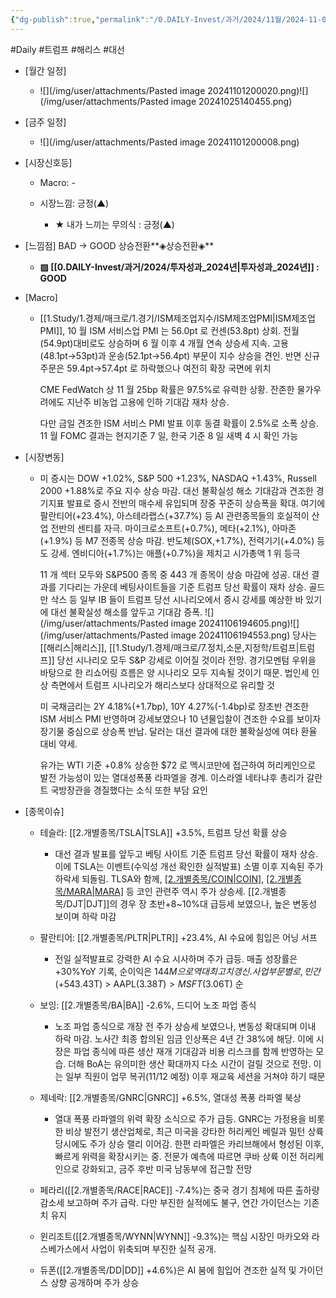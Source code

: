 ```yaml
---
{"dg-publish":true,"permalink":"/0.DAILY-Invest/과거/2024/11월/2024-11-06/","created":"2024-11-06T19:27:24.466+09:00","updated":"2025-06-03T20:08:43.556+09:00"}
---
```


#Daily #트럼프 #해리스 #대선 


- [월간 일정]
	- ![](/img/user/attachments/Pasted image 20241101200020.png)![](/img/user/attachments/Pasted image 20241025140455.png)

- [금주 일정]
	- ![](/img/user/attachments/Pasted image 20241101200008.png)




- [시장신호등]
	- Macro: -
	  
	- 시장느낌: 긍정(▲)
		- ★ 내가 느끼는 무의식 : 긍정(▲)




- [느낌점]  BAD → GOOD 상승전환**◈상승전환◈**
	- **▨ [[0.DAILY-Invest/과거/2024/투자성과_2024년\|투자성과_2024년]] : GOOD**





- [Macro]
	- [[1.Study/1.경제/매크로/1.경기/ISM제조업지수/ISM제조업PMI\|ISM제조업PMI]], 10 월 ISM 서비스업 PMI 는 56.0pt 로 컨센(53.8pt) 상회. 전월(54.9pt)대비로도 상승하며 6 월 이후 4 개월 연속 상승세 지속. 고용(48.1pt→53pt)과 운송(52.1pt→56.4pt) 부문이 지수 상승을 견인. 반면 신규주문은 59.4pt→57.4pt 로 하락했으나 여전히 확장 국면에 위치
	  
	  CME FedWatch 상 11 월 25bp 확률은 97.5%로 유력한 상황. 잔존한 물가우려에도 지난주 비농업 고용에 인하 기대감 재차 상승.
	  
	  다만 금일 견조한 ISM 서비스 PMI 발표 이후 동결 확률이 2.5%로 소폭 상승. 11 월 FOMC 결과는 현지기준 7 일, 한국 기준 8 일 새벽 4 시 확인 가능






- [시장변동]
	- 미 증시는 DOW +1.02%, S&P 500 +1.23%, NASDAQ +1.43%, Russell 2000 +1.88%로 주요 지수 상승 마감. 대선 불확실성 해소 기대감과 견조한 경기지표 발표로 증시 전반의 매수세 유입되며 장중 꾸준히 상승폭을 확대. 여기에 팔란티어(+23.4%), 아스테라랩스(+37.7%) 등 AI 관련종목들의 호실적이 산업 전반의 센티를 자극. 마이크로소프트(+0.7%), 메타(+2.1%), 아마존(+1.9%) 등 M7 전종목 상승 마감. 반도체(SOX,+1.7%), 전력기기(+4.0%) 등도 강세. 엔비디아(+1.7%)는 애플(+0.7%)을 제치고 시가총액 1 위 등극
	  
	  11 개 섹터 모두와 S&P500 종목 중 443 개 종목이 상승 마감에 성공. 대선 결과를 기다리는 가운데 베팅사이트들을 기준 트럼프 당선 확률이 재차 상승. 골드만 삭스 등 일부 IB 들이 트럼프 당선 시나리오에서 증시 강세를 예상한 바 있기에 대선 불확실성 해소를 앞두고 기대감 증폭. 
	  ![](/img/user/attachments/Pasted image 20241106194605.png)![](/img/user/attachments/Pasted image 20241106194553.png)
	  당사는 [[해리스\|해리스]], [[1.Study/1.경제/매크로/7.정치,소문,지정학/트럼프\|트럼프]] 당선 시나리오 모두 S&P 강세로 이어질 것이라 전망. 경기모멘텀 우위을 바탕으로 한 리쇼어링 흐름은 양 시나리오 모두 지속될 것이기 때문. 법인세 인상 측면에서 트럼프 시나리오가 해리스보다 상대적으로 유리할 것 
	  
	  미 국채금리는 2Y 4.18%(+1.7bp), 10Y 4.27%(-1.4bp)로 장초반 견조한 ISM 서비스 PMI 반영하며 강세보였으나 10 년물입찰이 견조한 수요를 보이자 장기물 중심으로 상승폭 반납. 달러는 대선 결과에 대한 불확실성에 여타 환율 대비 약세. 
	  
	  유가는 WTI 기준 +0.8% 상승한 $72 로 멕시코만에 접근하여 허리케인으로 발전 가능성이 있는 열대성폭풍 라파엘을 경계. 이스라엘 네타냐후 총리가 갈란트 국방장관을 경질했다는 소식 또한 부담 요인



- [종목이슈]
	- 테슬라: [[2.개별종목/TSLA\|TSLA]] +3.5%, 트럼프 당선 확률 상승
		- 대선 결과 발표를 앞두고 베팅 사이트 기준 트럼프 당선 확률이 재차 상승. 이에 TSLA는 이벤트(수익성 개선 확인한 실적발표) 소멸 이후 지속된 주가 하락세 되돌림. TLSA와 함께, [[2.개별종목/COIN\|COIN]](+4.1%), [[2.개별종목/MARA\|MARA]](+4.8%) 등 코인 관련주 역시 주가 상승세. [[2.개별종목/DJT\|DJT]]의 경우 장 초반+8~10%대 급등세 보였으나, 높은 변동성 보이며 하락 마감
		  
	- 팔란티어: [[2.개별종목/PLTR\|PLTR]] +23.4%, AI 수요에 힘입은 어닝 서프
		- 전일 실적발표로 강력한 AI 수요 시사하며 주가 급등. 매출 성장률은 +30%YoY 기록, 순이익은 $144M으로 역대 최고치 갱신. 사업 부문 별로, 민간(+54%YoY)과 정부(+40%YoY) 대상 매출 모두 높은 성장세 확인. CEO는 ①둔화 없는 AI 수요 자신감, ②미국 주요 기관의 발빠른 AI 도입 등을 언급. 다만 주요 IB 의견은 다소 엇갈리는 양상. Wedbush는 파트너 생태계 확장, 강력한 AIP(AI 플랫폼) 성장 동력을 언급. 반면 Mizuho는 과도한 주가 상승세 지적하며, 주가 정당화가 점차 어려워지고 있음을 설명. 현재 PLTR의 YTD 수익률은 +200%대 돌파한 상태. 한편 PLTR 실적발표로 AI 밸류체인 전반에 온기 확산되며, NVDA(+2.8%)는 시총 1위 재탈환. 현재 시가총액 순위는 NVDA($3.43T) > AAPL($3.38T) >MSFT($3.06T) 순
		  
	- 보잉: [[2.개별종목/BA\|BA]] -2.6%, 드디어 노조 파업 종식
		- 노조 파업 종식으로 개장 전 주가 상승세 보였으나, 변동성 확대되며 이내 하락 마감. 노사간 최종 합의된 임금 인상폭은 4년 간 38%에 해당. 이에 시장은 파업 종식에 따른 생산 재개 기대감과 비용 리스크를 함께 반영하는 모습. 더해 BoA는 유의미한 생산 확대까지 다소 시간이 걸릴 것으로 전망. 이는 일부 직원이 업무 복귀(11/12 예정) 이후 재교육 세션을 거쳐야 하기 때문
		  
	- 제네락: [[2.개별종목/GNRC\|GNRC]] +6.5%, 열대성 폭풍 라파엘 북상
		- 열대 폭풍 라파엘의 위력 확장 소식으로 주가 급등. GNRC는 가정용을 비롯한 비상 발전기 생산업체로, 최근 미국을 강타한 허리케인 베릴과 밀턴 상륙 당시에도 주가 상승 랠리 이어감. 한편 라파엘은 카리브해에서 형성된 이후, 빠르게 위력을 확장시키는 중. 전문가 예측에 따르면 쿠바 상륙 이전 허리케인으로 강화되고, 금주 후반 미국 남동부에 접근할 전망
		  
	- 페라리([[2.개별종목/RACE\|RACE]] -7.4%)는 중국 경기 침체에 따른 출하량 감소세 보고하며 주가 급락. 다만 부진한 실적에도 불구, 연간 가이던스는 기존치 유지
	  
	- 윈리조트([[2.개별종목/WYNN\|WYNN]] -9.3%)는 핵심 시장인 마카오와 라스베가스에서 사업이 위축되며 부진한 실적 공개.
	  
	- 듀폰([[2.개별종목/DD\|DD]] +4.6%)은 AI 붐에 힘입어 견조한 실적 및 가이던스 상향 공개하며 주가 상승